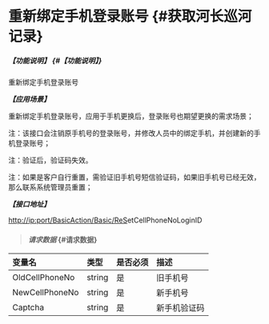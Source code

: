 # 重新绑定手机登录账号 {#获取河长巡河记录}

##### _【功能说明】_ {#【功能说明】}

重新绑定手机登录账号

_**【应用场景】**_

重新绑定手机登录账号，应用于手机更换后，登录账号也期望更换的需求场景；

注：该接口会注销原手机号的登录账号，并修改人员中的绑定手机，并创建新的手机登录账号；

注：验证后，验证码失效。

注：如果是客户自行重置，需验证旧手机号短信验证码，如果旧手机号已经无效，那么联系系统管理员重置；

_**【接口地址】**_

[http://ip:port/BasicAction/](http://ip:port/HMQuery/PatrolRiver/GetPatrolRivers)[Basic](http://ip:port/HMQuery/PatrolRiver/GetPatrolRivers)[/ReS](http://ip:port/HMQuery/PatrolRiver/GetPatrolRivers)etCellPhoneNoLoginID

> #### _请求数据_ {#请求数据}

| 变量名 | 类型 | 是否必须 | 描述 |
| :--- | :--- | :--- | :--- |
| OldCellPhoneNo | string | 是 | 旧手机号 |
| NewCellPhoneNo | string | 是 | 新手机号 |
| Captcha | string | 是 | 新手机验证码 |



